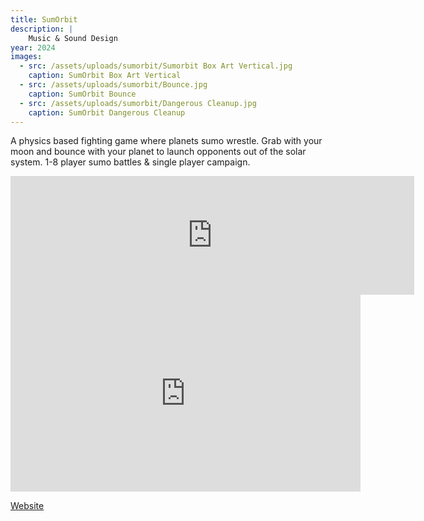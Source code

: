 ```yaml
---
title: SumOrbit
description: |
    Music & Sound Design
year: 2024
images:
  - src: /assets/uploads/sumorbit/Sumorbit Box Art Vertical.jpg
    caption: SumOrbit Box Art Vertical
  - src: /assets/uploads/sumorbit/Bounce.jpg
    caption: SumOrbit Bounce
  - src: /assets/uploads/sumorbit/Dangerous Cleanup.jpg
    caption: SumOrbit Dangerous Cleanup
---
```

 A physics based fighting game where planets sumo wrestle. Grab with your moon and bounce with your planet to launch opponents out of the solar system. 1-8 player sumo battles & single player campaign. 

<iframe src="https://store.steampowered.com/widget/1653190/" frameborder="0" width="646" height="190"></iframe>

<iframe width="560" height="315" src="https://www.youtube-nocookie.com/embed/-eYlGgY5tcE?si=h1OvGFkN8CJgNUjm" title="YouTube video player" frameborder="0" allow="accelerometer; autoplay; clipboard-write; encrypted-media; gyroscope; picture-in-picture; web-share" referrerpolicy="strict-origin-when-cross-origin" allowfullscreen></iframe>

[Website](https://www.sumorbit.com/)